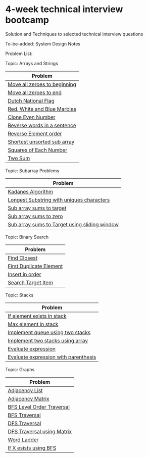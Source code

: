 # 4-week technical interview bootcamp

Solution and Techniques to selected technical interview questions

To-be-added: System Design Notes

Problem List:

Topic: Arrays and Strings  
    
| Problem |       
|---|         
| [Move all zeroes to beginning](src/chapter1/arraysandstrings/partitioningarrays/AllZeroesToBeginning.java)|    
| [Move all zeroes to end](src/chapter1/arraysandstrings/partitioningarrays/AllZeroesToEnd.java)|    
| [Dutch National Flag](src/chapter1/arraysandstrings/partitioningarrays/DutchNationalFlag.java)|   
| [Red, White and Blue Marbles](src/chapter1/arraysandstrings/partitioningarrays/RedWhiteAndBlue.java)|   
| [Clone Even Number](src/chapter1/arraysandstrings/reverseArrayTraversal/CloneEvenNumber.java)|    
| [Reverse words in a sentence](src/chapter1/arraysandstrings/reverseArrayTraversal/ReverseWordsSentence.java)|   
| [Reverse Element order](src/chapter1/arraysandstrings/traverseFromBothEnds/ReverseElementOrder.java)|   
| [Shortest unsorted sub array](src/chapter1/arraysandstrings/traverseFromBothEnds/ShortestUnsortedSubarray.java)|  
| [Squares of Each Number](src/chapter1/arraysandstrings/traverseFromBothEnds/SquaresOfEachNumber.java)|  
| [Two Sum](src/chapter1/arraysandstrings/traverseFromBothEnds/TwoSum.java)|

Topic: Subarray Problems
    
| Problem |         
|---|   
| [Kadanes Algorithm](src/chapter2/subarrayproblems/KadanesAlgorithm.java)|  
| [Longest Substring with uniques characters](src/chapter2/subarrayproblems/LongestSubstringWithUniqueCharacters.java)|  
| [Sub array sums to target](src/chapter2/subarrayproblems/SubArraySumsToX.java)|  
| [Sub array sums to zero](src/chapter2/subarrayproblems/SubArraySumsToZero.java)|  
| [Sub array sums to Target using sliding window](src/chapter2/subarrayproblems/SumsToXUsingSlididngWindow.java)|  

Topic: Binary Search

| Problem |    
|--- |  
| [Find Closest](src/chapter5/binarySearch/FindClosest.java) |   
| [First Duplicate Element](src/chapter5/binarysearch/FirstDuplicateElement.java)|  
| [Insert in order](src/chapter5/binarysearch/InsertInOrder.java) |  
| [Search Target Item](src/chapter5/binarysearch/SearchtargetItem.java) |  
 
Topic: Stacks

| Problem |
|--- |  
| [If element exists in stack](src/chapter8/stacks/IfExistsInStack.java) |  
| [Max element in stack](src/chapter8/stacks/MaxElementInStack.java) |   
| [Implement queue using two stacks](src/chapter8/stacks/QueueUsingTwoStacks.java) |   
| [Implement two stacks using array](src/chapter8/stacks/TwoStacksUsingArray.java) |  
| [Evaluate expression](src/chapter8/stacks/EvaluateExpression.java) |  
| [Evaluate expression with parenthesis](src/chapter8/stacks/EvaluateExpressionWithParenthesis.java) |  

Topic: Graphs

| Problem |  
|--- |  
|[Adjacency List](src/chapter15/graphs/AdjacencyList.java) |  
|[Adjacency Matrix](src/chapter15/graphs/AdjacencyMatrix.java) |  
|[BFS Level Order Traversal](src/chapter15/graphs/BFSLevelOrder.java) |  
|[BFS Traversal](src/chapter15/graphs/BFSTraversal.java) |  
|[DFS Traversal](src/chapter15/graphs/DFSTraversal.java) |  
|[DFS Traversal using Matrix](src/chapter15/graphs/DFSTraversalMatrix.java) |  
|[Word Ladder](src/chapter15/graphs/WordLadderProblem.java) |  
|[If X esists using BFS](src/chapter15/graphs/FindXExistsBFS.java) |  
